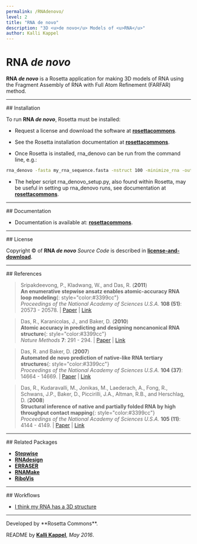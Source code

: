 ```yaml
---
permalink: /RNAdenovo/
level: 2
title: "RNA de novo"
description: "3D <u>de novo</u> Models of <u>RNA</u>"
author: Kalli Kappel
---
```


# RNA _de novo_

**RNA _de novo_** is a Rosetta application for making 3D models of RNA using the Fragment Assembly of RNA with Full Atom Refinement (FARFAR) method.

<hr/>
## Installation

To run **RNA _de novo_**, Rosetta must be installed:

- Request a license and download the software at [**rosettacommons**](https://www.rosettacommons.org/software/license-and-download).

- See the Rosetta installation documentation at [**rosettacommons**](https://www.rosettacommons.org/docs/latest/getting_started/Getting-Started).

- Once Rosetta is installed, rna_denovo can be run from the command line, e.g.:

```bash
rna_denovo -fasta my_rna_sequence.fasta -nstruct 100 -minimize_rna -out::file::silent my_rna_structures.out
```

- The helper script rna_denovo_setup.py, also found within Rosetta, may be useful in setting up rna_denovo runs, see documentation at [**rosettacommons**](https://www.rosettacommons.org/docs/latest/application_documentation/rna/rna-denovo-setup).

<hr/>
## Documentation

* Documentation is available at: [**rosettacommons**](www.rosettacommons.org/docs/latest/application_documentation/rna/rna-denovo/).

<hr/>
## License

Copyright &copy; of **RNA _de novo_** _Source Code_ is described in [**license-and-download**](https://www.rosettacommons.org/software/license-and-download).

<hr/>
## References

>Sripakdeevong, P., Kladwang, W., and Das, R. (**2011**)<br/>
>**An enumerative stepwise ansatz enables atomic-accuracy RNA loop modeling**{: style="color:#3399cc"}<br/>
>*Proceedings of the National Academy of Sciences U.S.A.* **108 (51)**: 20573 - 20578. | [Paper](https://daslab.stanford.edu/site_data/pub_pdf/2012_Sripakdeevong_PNAS.pdf) | [Link](http://www.pnas.org/content/108/51/20573)

>Das, R., Karanicolas, J., and Baker, D. (**2010**)<br/>
>**Atomic accuracy in predicting and designing noncanonical RNA structure**{: style="color:#3399cc"}<br/>
>*Nature Methods* **7**: 291 - 294. | [Paper](https://daslab.stanford.edu/site_data/pub_pdf/2010_Das_NatMeth.pdf) | [Link](http://www.nature.com/nmeth/journal/v7/n4/abs/nmeth.1433.html)

>Das, R. and Baker, D. (**2007**)<br/>
>**Automated de novo prediction of native-like RNA tertiary structures**{: style="color:#3399cc"}<br/>
>*Proceedings of the National Academy of Sciences U.S.A.* **104 (37)**: 14664 - 14669. | [Paper](https://daslab.stanford.edu/site_data/pub_pdf/2007_Das_PNAS.pdf) | [Link](http://www.pnas.org/content/104/37/14664.long)

>Das, R., Kudaravalli, M., Jonikas, M., Laederach, A., Fong, R., Schwans, J.P., Baker, D., Piccirilli, J.A., Altman, R.B., and Herschlag, D. (**2008**)<br/>
>**Structural inference of native and partially folded RNA by high throughput contact mapping**{: style="color:#3399cc"}<br/>
>*Proceedings of the National Academy of Sciences U.S.A.* **105 (11)**: 4144 - 4149. | [Paper](https://daslab.stanford.edu/site_data/pub_pdf/2008_Das_PNAS.pdf) | [Link](http://www.pnas.org/content/105/11/4144.long)

<hr/>
## Related Packages

* [**Stepwise**](/Stepwise/)
* [**RNAdesign**](/RNAdesign/)
* [**ERRASER**](/ERRASER/)
* [**RNAMake**](/RNAMake/)
* [**RiboVis**](/RiboVis/)

<hr/>
## Workflows

* [I think my RNA has a 3D structure](/workflow/3D_modeling/)

<hr/>
Developed by **Rosetta Commons**.

README by [**Kalli Kappel**](https://github.com/kkappel1), *May 2016*.

